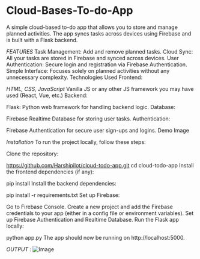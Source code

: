 # Cloud-Bases-To-do-App

A simple cloud-based to-do app that allows you to store and manage planned activities. The app syncs tasks across devices using Firebase and is built with a Flask backend.

*FEATURES*
Task Management: Add and remove planned tasks.
Cloud Sync: All your tasks are stored in Firebase and synced across devices.
User Authentication: Secure login and registration via Firebase Authentication.
Simple Interface: Focuses solely on planned activities without any unnecessary complexity.
Technologies Used
Frontend:

*HTML, CSS, JavaScript*
Vanilla JS or any other JS framework you may have used (React, Vue, etc.)
Backend:

Flask: Python web framework for handling backend logic.
Database:

Firebase Realtime Database for storing user tasks.
Authentication:

Firebase Authentication for secure user sign-ups and logins.
Demo
Image

*Installation*
To run the project locally, follow these steps:

Clone the repository:

https://github.com/Harshipilot/cloud-todo-app.git
cd cloud-todo-app
Install the frontend dependencies (if any):

pip install
Install the backend dependencies:

pip install -r requirements.txt
Set up Firebase:

Go to Firebase Console.
Create a new project and add the Firebase credentials to your app (either in a config file or environment variables).
Set up Firebase Authentication and Realtime Database.
Run the Flask app locally:

python app.py
The app should now be running on http://localhost:5000.


*OUTPUT :*
![Image](https://github.com/user-attachments/assets/f7048768-ad93-4ec7-acfb-751b45ce8bfa)

